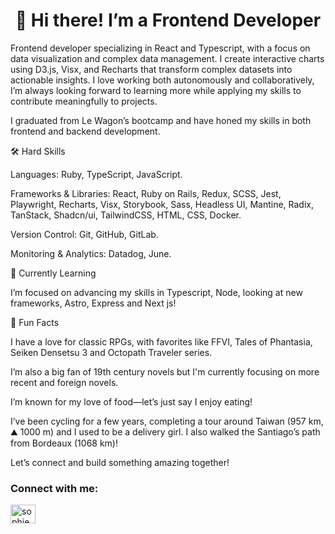 <h1 align='center'>👋 Hi there! I’m a Frontend Developer </h1> 

Frontend developer specializing in React and Typescript, with a focus on data visualization and complex data management. I create interactive charts using D3.js, Visx, and Recharts that transform complex datasets into actionable insights. I love working both autonomously and collaboratively, I’m always looking forward to learning more while applying my skills to contribute meaningfully to projects.

I graduated from Le Wagon’s bootcamp and have honed my skills in both frontend and backend development. 

🛠 Hard Skills 

Languages: Ruby, TypeScript, JavaScript. 

Frameworks & Libraries: React, Ruby on Rails, Redux, SCSS, Jest, Playwright, Recharts, Visx, Storybook, Sass, Headless UI, Mantine, Radix, TanStack, Shadcn/ui, TailwindCSS, HTML, CSS, Docker. 

Version Control: Git, GitHub, GitLab. 

Monitoring & Analytics: Datadog, June. 


🌱 Currently Learning 

I’m focused on advancing my skills in Typescript, Node, looking at new frameworks, Astro, Express and Next js!


💖 Fun Facts

I have a love for classic RPGs, with favorites like FFVI, Tales of Phantasia, Seiken Densetsu 3 and Octopath Traveler series. 

I’m also a big fan of 19th century novels but I'm currently focusing on more recent and foreign novels. 


I’m known for my love of food—let’s just say I enjoy eating!  

I’ve been cycling for a few years, completing a tour around Taiwan (957 km, ⛰️ 1000 m) and I used to be a delivery girl.
I also walked the Santiago’s path from Bordeaux (1068 km)!

Let’s connect and build something amazing together! 


<h3 align="left">Connect with me:</h3>
<p align="left">
<a href="https://www.linkedin.com/in/sophie-bel" target="blank"><img align="center" src="https://raw.githubusercontent.com/rahuldkjain/github-profile-readme-generator/master/src/images/icons/Social/linked-in-alt.svg" alt="sophie bel 貝姿穎" height="30" width="40" /></a>
</p>

